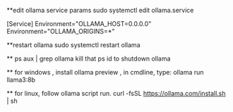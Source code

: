 **edit ollama service params
sudo systemctl edit ollama.service

[Service]
Environment="OLLAMA_HOST=0.0.0.0"
Environment="OLLAMA_ORIGINS=*"

**restart ollama 
sudo systemctl restart ollama

** ps aux | grep ollama 
kill that ps id to shutdown ollama

** for windows , install ollama preview , in cmdline, type:
ollama run llama3:8b

** for linux, follow ollama script run.
curl -fsSL https://ollama.com/install.sh | sh
